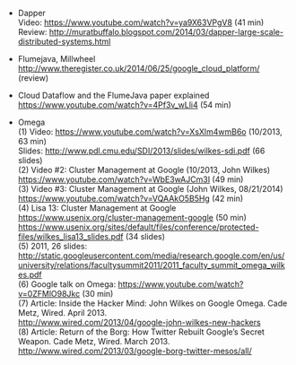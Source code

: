 
* Dapper
<br>Video: https://www.youtube.com/watch?v=ya9X63VPgV8 (41 min)
<br>Review: http://muratbuffalo.blogspot.com/2014/03/dapper-large-scale-distributed-systems.html

* Flumejava, Millwheel 
<br>http://www.theregister.co.uk/2014/06/25/google_cloud_platform/ (review)

* Cloud Dataflow and the FlumeJava paper explained
<br>https://www.youtube.com/watch?v=4Pf3v_wLli4 (54 min)

* Omega
<br>(1) Video: https://www.youtube.com/watch?v=XsXlm4wmB6o (10/2013, 63 min)
<br>Slides: http://www.pdl.cmu.edu/SDI/2013/slides/wilkes-sdi.pdf (66 slides)
<br>(2) Video #2: Cluster Management at Google (10/2013, John Wilkes)
<br>https://www.youtube.com/watch?v=WbE3wAJCm3I (49 min)
<br>(3) Video #3: Cluster Management at Google (John Wilkes, 08/21/2014)
<br>https://www.youtube.com/watch?v=VQAAkO5B5Hg (42 min)
<br>(4) Lisa 13: Cluster Management at Google 
<br>https://www.usenix.org/cluster-management-google (50 min)
<br>https://www.usenix.org/sites/default/files/conference/protected-files/wilkes_lisa13_slides.pdf (34 slides)
<br>(5) 2011, 26 slides:
<br>http://static.googleusercontent.com/media/research.google.com/en/us/university/relations/facultysummit2011/2011_faculty_summit_omega_wilkes.pdf
<br>(6) Google talk on Omega: https://www.youtube.com/watch?v=0ZFMlO98Jkc (30 min)
<br>(7) Article: Inside the Hacker Mind: John Wilkes on Google Omega. Cade Metz, Wired. April 2013.
<br>http://www.wired.com/2013/04/google-john-wilkes-new-hackers
<br>(8) Article: Return of the Borg: How Twitter Rebuilt Google’s Secret Weapon. Cade Metz, Wired. March 2013.
<br>http://www.wired.com/2013/03/google-borg-twitter-mesos/all/


